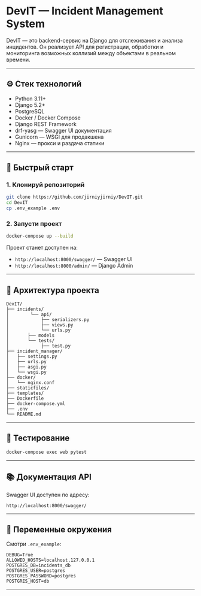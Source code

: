# DevIT — Incident Management System

DevIT — это backend-сервис на Django для отслеживания и анализа инцидентов. Он реализует API для регистрации, обработки и мониторинга возможных коллизий между объектами в реальном времени.

---

## ⚙️ Стек технологий

- Python 3.11+
- Django 5.2+
- PostgreSQL
- Docker / Docker Compose
- Django REST Framework
- drf-yasg — Swagger UI документация
- Gunicorn — WSGI для продакшена
- Nginx — прокси и раздача статики

---

## 🚀 Быстрый старт

### 1. Клонируй репозиторий

```bash
git clone https://github.com/jirniyjirniy/DevIT.git
cd DevIT
cp .env_example .env
```

### 2. Запусти проект

```bash
docker-compose up --build
```

Проект станет доступен на:

- `http://localhost:8000/swagger/` — Swagger UI
- `http://localhost:8000/admin/` — Django Admin

---

## 📁 Архитектура проекта

```
DevIT/
├── incidents/
│        └── api/
│            ├── serializers.py
│            ├── views.py
│            └── urls.py
│       ├── models
│       └── tests/
│            ├── test.py
├── incident_manager/
│   ├── settings.py
│   ├── urls.py
│   ├── asgi.py
│   └── wsgi.py
├── docker/
│   └── nginx.conf
├── staticfiles/
├── templates/
├── Dockerfile
├── docker-compose.yml
├── .env
└── README.md
```

---

## 🧪 Тестирование

```bash
docker-compose exec web pytest
```

---

## 📚 Документация API

Swagger UI доступен по адресу:

```
http://localhost:8000/swagger/
```

---

## 🧩 Переменные окружения

Смотри `.env_example`:

```env
DEBUG=True
ALLOWED_HOSTS=localhost,127.0.0.1
POSTGRES_DB=incidents_db
POSTGRES_USER=postgres
POSTGRES_PASSWORD=postgres
POSTGRES_HOST=db
```

---